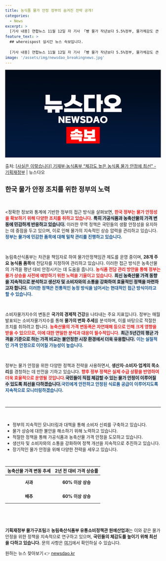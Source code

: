 ```yaml
---
title: 농식품 물가 안정 정부의 숨겨진 전략 공개!
categories:
  - News
excerpt: >
  [기사 내용] 연합뉴스 11월 12일 자 기사 「빵 물가 작년보다 5.5%정부, 물가체감도 큰 품목 밀착관리…
feature_text: >
  ## whereispost 실시간 뉴스 속보입니다.

  [기사 내용] 연합뉴스 11월 12일 자 기사 「빵 물가 작년보다 5.5%정부, 물가체감도 큰 품목 밀착관리…
image: '/assets/img/newsdao_breakingnews.jpg'
---
```


![뉴스다오 속보](/assets/img/newsdao_breakingnews.jpg)

<p>출처: <a href="https://newsdao.kr/2501" rel="dofollow">[사실은 이렇습니다] 기재부·농식품부 “체감도 높은 농식품 물가 안정에 최선” - 기획재정부</a> | 뉴스다오</p>

<h2 data-ke-size="size26">한국 물가 안정 조치를 위한 정부의 노력</h2>

<p data-ke-size="size16">&nbsp;</p>

<정확한 정보와 통계에 기반한 정부의 접근 방식을 살펴보면, <b><span style="color: #ee2323;">한국 정부는 물가 안정성을 확보하기 위해 다양한 조치를 취하고 있습니다.</span></b> <b><span style="background-color: #21538527;">특히 가공식품과 농축산물의 가격 변동에 민감하게 반응하고 있습니다.</span></b> 이러한 무역 정책은 국민들의 생활 안정성을 유지하는 데 중점을 두고 있으며, 이로 인해 물가의 지속적인 상승 압력을 관리하고 있습니다. <b><span style="color: #1a5490;">정부는 물가에 민감한 품목에 대해 밀착 관리를 진행하고 있습니다.</span></b></p>

<p data-ke-size="size16">&nbsp;</p>

농림축산식품부는 차관을 책임자로 하여 물가안정책임관 제도를 운영 중이며, <b>28개 주요 농식품 품목</b>에 전담자를 지정하여 관리하고 있습니다. 이러한 접근 방식은 농축산물의 가격을 평년 대비 안정시키는 데 도움을 줍니다. <b><span style="color: #ee2323;">농식품 전담 관리 방안을 통해 정부는 물가 상승을 사전에 예방하기 위한 노력을 기울이고 있습니다.</span></b> <b><span style="background-color: #21538527;">최신 농축산물 가격 동향을 지속적으로 분석하고 생산자 및 소비자와의 소통을 강화하여 효율적인 정책을 마련하고자 합니다.</span></b> <b><span style="color: #1a5490;">이러한 정책은 전통적인 농정 방식을 넘어서는 현대적인 접근 방식이라고 할 수 있습니다.</span></b></p>

<p data-ke-size="size16">&nbsp;</p>

소비자물가지수의 변동은 <b>국가의 경제적 건강</b>을 나타내는 주요 지표입니다. 정부는 매월 발표되는 소비자물가지수를 통해 <b>물가의 변화 추세</b>를 분석하며, 이를 바탕으로 적절한 조치를 취하려고 합니다. <b><span style="color: #ee2323;">농축산물의 가격 변동폭은 자연재해 등으로 인해 크게 영향을 받을 수 있으므로, 이에 대한 면밀한 분석과 대응이 필수적입니다.</span></b> <b><span style="background-color: #21538527;">최근 5년간의 평균 가격을 기준으로 하는 가격 비교는 불안정한 시장 환경에서 더욱 유용합니다.</span></b> <b><span style="color: #1a5490;">이는 실질적인 가격 안정으로 이어질 가능성이 높습니다.</span></b></p>

<p data-ke-size="size16">&nbsp;</p>

정부는 물가 안정을 위한 다양한 정책과 전략을 사용하면서, <b>생산자·소비자·업계의 목소리</b>를 경청하는 데 만전을 기하고 있습니다. <b><span style="color: #ee2323;">향후 정부 정책은 실제 수급 상황을 반영하여 더욱 효율적으로 운영될 것입니다.</span></b><b><span style="background-color: #21538527;">국민들이 직접 체감할 수 있는 물가 안정이 이루어질 수 있도록 최선을 다하겠습니다.</span></b><b><span style="color: #1a5490;">국민에게 안전하고 안정된 식료품 공급이 이루어지도록 지속적으로 모니터링하겠습니다.</span></b></p>

<p data-ke-size="size16">&nbsp;</p>

<hr>

<p data-ke-size="size16">&nbsp;</p>

<ul>
<li>정부의 지속적인 모니터링과 대책을 통해 소비자 신뢰를 구축하고 있습니다.</li>
<li>물가 상승에 대한 불안을 해소하기 위해 노력하고 있습니다.</li>
<li>적절한 정책을 통해 가공식품과 농축산물 가격 안정을 도모하고 있습니다.</li>
<li>생산자 및 소비자와의 소통을 강화하여 정책 개선을 지속적으로 추진하고 있습니다.</li>
<li>장기적인 물가 안정을 위해 다양한 전략을 세우고 있습니다.</li>
</ul>

<p data-ke-size="size16">&nbsp;</p>

<table style="width: 100%; border-collapse: collapse;">
<thead>
<tr>
<th style="text-align: center; background-color: #f9f9f9;">농축산물 가격 변동 추세</th>
<th style="text-align: center; background-color: #f9f9f9;">2년 전 대비 가격 상승률</th>
</tr>
</thead>
<tbody>
<tr>
<td style="text-align: center; height: 40px;"><b>사과</b></td>
<td style="text-align: center; height: 40px;"><b>60% 이상 상승</b></td>
</tr>
<tr>
<td style="text-align: center; height: 40px;"><b>배추</b></td>
<td style="text-align: center; height: 40px;"><b>60% 이상 상승</b></td>
</tr>
</tbody>
</table>

<p data-ke-size="size16">&nbsp;</p>

<p data-ke-size="size16">&nbsp;</p>

<b>기획재정부 물가구조팀</b>과 <b>농림축산식품부 유통소비정책관 원예산업과</b>는 이와 같은 물가 안정을 위한 정책을 지속적으로 연구하고 있으며, <b>국민들의 체감도를 높이기 위해 최선을 다하고 있습니다.</b> 문의 사항은 <a href="https://newsdao.kr/2501">여기</a>에서 확인하실 수 있습니다. 

원하는 뉴스 찾아보기 👉 <a href="https://newsdao.kr" rel="dofollow">newsdao.kr</a>


